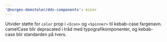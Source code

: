 ```yaml
---
'@norges-domstoler/dds-components': minor
---
```


Utvider støtte for `color` prop i `<Icon>` og `<Spinner>` til kebab-case fargenavn. camelCase blir depracated i tråd med typografikomponenter, og kebab-case blir standarden på tvers.
